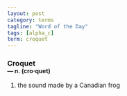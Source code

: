 ```yaml
---
layout: post
category: terms
tagline: "Word of the Day"
tags: [alpha_c]
term: croquet
---
```


<h3>Croquet<br/> <small>&mdash; n. (cro<span>&middot;</span>quet)</small></h3>
<p><ol>
<li>the sound made by a Canadian frog</li>
</ol></p>
